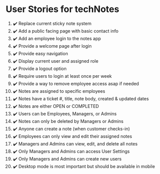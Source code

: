 # User Stories for techNotes

1. ✔️ Replace current sticky note system
2. ✔️ Add a public facing page with basic contact info
3. ✔️ Add an employee login to the notes app
4. ✔️ Provide a welcome page after login
5. ✔️ Provide easy navigation
6. ✔️ Display current user and assigned role
7. ✔️ Provide a logout option
8. ✔️ Require users to login at least once per week
9. ✔️ Provide a way to remove employee access asap if needed
10. ✔️ Notes are assigned to specific employees
11. ✔️ Notes have a ticket #, title, note body, created & updated dates
12. ✔️ Notes are either OPEN or COMPLETED
13. ✔️ Users can be Employees, Managers, or Admins
14. ✔️ Notes can only be deleted by Managers or Admins
15. ✔️ Anyone can create a note (when customer checks-in)
16. ✔️ Employees can only view and edit their assigned notes
17. ✔️ Managers and Admins can view, edit, and delete all notes
18. ✔️ Only Managers and Admins can access User Settings
19. ✔️ Only Managers and Admins can create new users
20. ✔️ Desktop mode is most important but should be available in mobile
